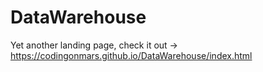 # DataWarehouse

Yet another landing page, check it out → https://codingonmars.github.io/DataWarehouse/index.html
